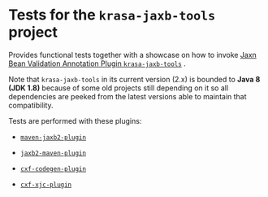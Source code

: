 # Tests for the `krasa-jaxb-tools` project

Provides functional tests together with a showcase on how to invoke  [Jaxn Bean Validation Annotation Plugin `krasa-jaxb-tools`](https://github.com/fillumina/krasa-jaxb-tools) .

Note that `krasa-jaxb-tools` in its current version (2.x) is bounded to **Java 8 (JDK 1.8)** because of some old projects still depending on it so all dependencies are peeked from the latest versions able to maintain that compatibility.

Tests are performed with these plugins:

- [`maven-jaxb2-plugin`](https://github.com/highsource/jaxb-tools)

- [`jaxb2-maven-plugin`](https://github.com/mojohaus/jaxb2-maven-plugin)

- [`cxf-codegen-plugin`](https://cxf.apache.org/docs/maven-cxf-codegen-plugin-wsdl-to-java.html)

- [`cxf-xjc-plugin`](https://cxf.apache.org/cxf-xjc-plugin.html)

